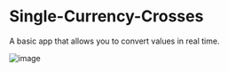 # Single-Currency-Crosses
A basic app that allows you to convert values in real time.

![image](https://user-images.githubusercontent.com/94445094/188270775-c0edb3b2-b375-49f5-b2c1-f135358ff80c.png)
